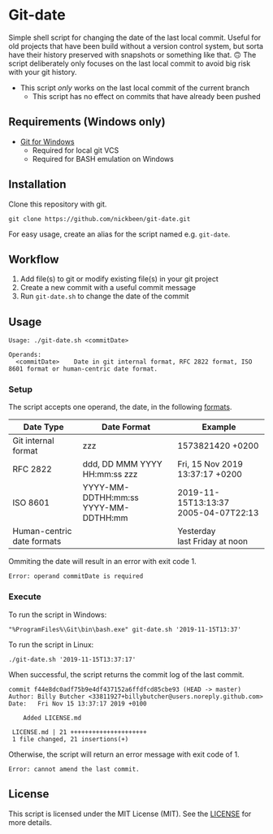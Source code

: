 # Git-date

Simple shell script for changing the date of the last local commit.
Useful for old projects that have been build without a version control system, but sorta have their history preserved with snapshots or something like that. :upside_down_face: The script deliberately only focuses on the last local commit to avoid big risk with your git history.

- This script *only* works on the last local commit of the current branch
  - This script has no effect on commits that have already been pushed

## Requirements (Windows only)

- [Git for Windows](https://gitforwindows.org/)
  - Required for local git VCS
  - Required for BASH emulation on Windows

## Installation

Clone this repository with git.

```shell
git clone https://github.com/nickbeen/git-date.git
```

For easy usage, create an alias for the script named e.g. `git-date`.

## Workflow

1. Add file(s) to git or modify existing file(s) in your git project
2. Create a new commit with a useful commit message
3. Run `git-date.sh` to change the date of the commit

## Usage

```shell
Usage: ./git-date.sh <commitDate>

Operands:
  <commitDate>    Date in git internal format, RFC 2822 format, ISO 8601 format or human-centric date format.
```

### Setup

The script accepts one operand, the date, in the following [formats](https://git-scm.com/docs/git-commit#_date_formats).

| Date Type | Date Format | Example |
| ---- | ------ | ------- |
| Git internal format | <unix-timestamp> zzz | 1573821420 +0200 |
| RFC 2822 | ddd, DD MMM YYYY HH:mm:ss zzz | Fri, 15 Nov 2019 13:37:17 +0200 |
| ISO 8601 | YYYY-MM-DDTHH:mm:ss<br>YYYY-MM-DDTHH:mm | 2019-11-15T13:13:37<br>2005-04-07T22:13 |
| Human-centric date formats | | Yesterday<br>last Friday at noon |

Ommiting the date will result in an error with exit code 1.

```shell
Error: operand commitDate is required
```
### Execute

To run the script in Windows:

```shell
"%ProgramFiles%\Git\bin\bash.exe" git-date.sh '2019-11-15T13:37'
```

To run the script in Linux:

```shell
./git-date.sh '2019-11-15T13:37:17'
```

When successful, the script returns the commit log of the last commit.

```shell
commit f44e8dc0adf75b9e4df437152a6ffdfcd85cbe93 (HEAD -> master)
Author: Billy Butcher <33811927+billybutcher@users.noreply.github.com>
Date:   Fri Nov 15 13:37:17 2019 +0100

    Added LICENSE.md

 LICENSE.md | 21 +++++++++++++++++++++
 1 file changed, 21 insertions(+)
```

Otherwise, the script will return an error message with exit code of 1.
```shell
Error: cannot amend the last commit.
```

## License

This script is licensed under the MIT License (MIT). See the [LICENSE](LICENSE.md) for more details.
